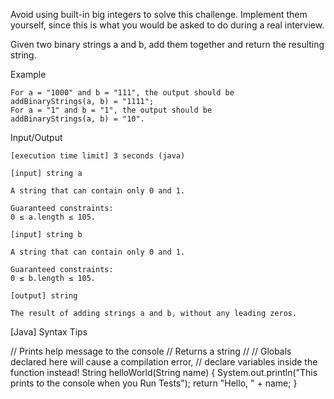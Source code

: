 Avoid using built-in big integers to solve this challenge. Implement them yourself, since this is what you would be asked to do during a real interview.

Given two binary strings a and b, add them together and return the resulting string.

Example

    For a = "1000" and b = "111", the output should be
    addBinaryStrings(a, b) = "1111";
    For a = "1" and b = "1", the output should be
    addBinaryStrings(a, b) = "10".

Input/Output

    [execution time limit] 3 seconds (java)

    [input] string a

    A string that can contain only 0 and 1.

    Guaranteed constraints:
    0 ≤ a.length ≤ 105.

    [input] string b

    A string that can contain only 0 and 1.

    Guaranteed constraints:
    0 ≤ b.length ≤ 105.

    [output] string

    The result of adding strings a and b, without any leading zeros.

[Java] Syntax Tips

// Prints help message to the console
// Returns a string
// 
// Globals declared here will cause a compilation error,
// declare variables inside the function instead!
String helloWorld(String name) {
    System.out.println("This prints to the console when you Run Tests");
    return "Hello, " + name;
}
